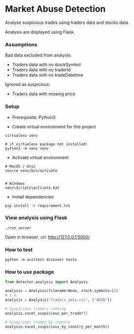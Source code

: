 # Market Abuse Detection

Analyse suspicious trades using traders data and stocks data.

Analysis are displayed using Flask.

### Assumptions

Bad data excluded from analysis:

-   Traders data with no stockSymbol
-   Traders data with no traderId
-   Traders data with no tradeDatetime

Ignored as suspicious:

-   Traders data with missing price

### Setup

-   Prerequisite: Python3

-   Create virtual environment for this project

```console
virtualenv venv

# if virtualenv package not installed:
python3 -m venv venv
```

-   Activate virtual environment

```console
# MacOS / Unix
source venv/bin/activate


# Windows
venv\Scripts\activate.bat
```

-   Install dependencies

```console
pip install -r requirement.txt
```

### View analysis using Flask

```console
./run_server
```

Open in browser, url: http://127.0.0.1:5000/

### How to test

```console
python -m unittest discover tests
```

### How to use package

```python
from detector.analysis import Analysis

analysis = Analysis(filename=None, stock_symbols=[])
# I.e.
analysis = Analysis("traders_data.csv", ["AMZN"])

# Suspicious traders ranking
analysis.count_suspicious_per_trader()

# Suspicious trades by country
analysis.count_suspicious_by_country_per_month()
```
